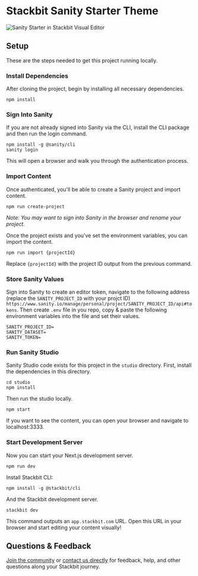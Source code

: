 # Stackbit Sanity Starter Theme

![Sanity Starter in Stackbit Visual Editor](https://res.cloudinary.com/stackbit-com/image/upload/v1674847517/docs/integrations/sanity/sanity-page-editing_t7w8et.png)

## Setup

These are the steps needed to get this project running locally.

### Install Dependencies

After cloning the project, begin by installing all necessary dependencies.

    npm install

### Sign Into Sanity

If you are not already signed into Sanity via the CLI, install the CLI package and then run the login command.

    npm install -g @sanity/cli
    sanity login

This will open a browser and walk you through the authentication process.

### Import Content

Once authenticated, you'll be able to create a Sanity project and import content.

    npm run create-project

_Note: You may want to sign into Sanity in the browser and rename your project._

Once the project exists and you've set the environment variables, you can import the content.

    npm run import {projectId}

Replace `{projectId}` with the project ID output from the previous command.

### Store Sanity Values

Sign into Sanity to create an editor token, navigate to the following address (replace the `SANITY_PROJECT_ID` with your projct ID) `https://www.sanity.io/manage/personal/project/SANITY_PROJECT_ID/api#tokens`. Then create `.env` file in you repo, copy & paste the following environment variables into the file and set their values. 

```
SANITY_PROJECT_ID=
SANITY_DATASET=
SANITY_TOKEN=
```

### Run Sanity Studio

Sanity Studio code exists for this project in the `studio` directory. First, install the dependencies in this directory.

    cd studio
    npm install

Then run the studio locally.

    npm start

If you want to see the content, you can open your browser and navigate to localhost:3333.

### Start Development Server

Now you can start your Next.js development server.

    npm run dev

Install Stackbit CLI:

    npm install -g @stackbit/cli    

And the Stackbit development server.

    stackbit dev

This command outputs an `app.stackbit.com` URL. Open this URL in your browser and start editing your content visually!

## Questions & Feedback

[Join the community](https://www.stackbit.com/community) or [contact us directly](https://www.stackbit.com/contact) for feedback, help, and other questions along your Stackbit journey.
